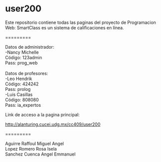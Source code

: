 ﻿user200
=========

Este repositorio contiene todas las paginas del proyecto de Programacion Web:
SmartClass es un sistema de calificaciones en línea.

=========

Datos de administrador:<br> 
-Nancy Michelle<br>
Código: 123admin<br>
Pass: prog_web<br>
<br>
Datos de profesores:<br>
-Leo Hendrik<br>
Código: 424242 <br>
Pass: prolog<br>
-Luis Casillas<br>
Código: 808080<br>
Pass: ia_expertos<br>


Link de acceso a la pagina principal:

http://alanturing.cucei.udg.mx/cc409/user200



=========

Aguirre Raffoul Miguel Angel<br>
Lopez Romero Rosa Isela<br>
Sanchez Cuenca Angel Emmanuel<br>
